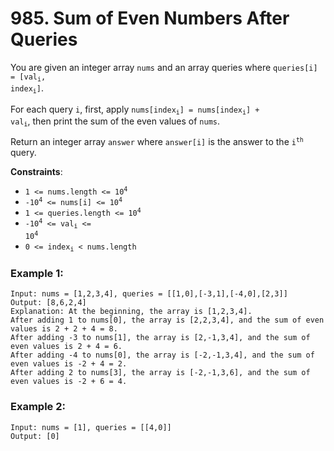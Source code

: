 # 985. Sum of Even Numbers After Queries

You are given an integer array `nums` and an array queries where <code>queries[i] = [val<sub>i</sub>, index<sub>i</sub>]</code>.

For each query `i`, first, apply <code>nums[index<sub>i</sub>] = nums[index<sub>i</sub>] + val<sub>i</sub></code>, then print the sum of the even values of `nums`.

Return an integer array `answer` where `answer[i]` is the answer to the <code>i<sup>th</sup></code> query.

**Constraints**:
- <code>1 <= nums.length <= 10<sup>4</sup></code>
- <code>-10<sup>4</sup> <= nums[i] <= 10<sup>4</sup></code>
- <code>1 <= queries.length <= 10<sup>4</sup></code>
- <code>-10<sup>4</sup> <= val<sub>i</sub> <= 10<sup>4</sup></code>
- <code>0 <= index<sub>i</sub> < nums.length</code>

### Example 1:
```
Input: nums = [1,2,3,4], queries = [[1,0],[-3,1],[-4,0],[2,3]]
Output: [8,6,2,4]
Explanation: At the beginning, the array is [1,2,3,4].
After adding 1 to nums[0], the array is [2,2,3,4], and the sum of even values is 2 + 2 + 4 = 8.
After adding -3 to nums[1], the array is [2,-1,3,4], and the sum of even values is 2 + 4 = 6.
After adding -4 to nums[0], the array is [-2,-1,3,4], and the sum of even values is -2 + 4 = 2.
After adding 2 to nums[3], the array is [-2,-1,3,6], and the sum of even values is -2 + 6 = 4.
```

### Example 2:
```
Input: nums = [1], queries = [[4,0]]
Output: [0]
```

